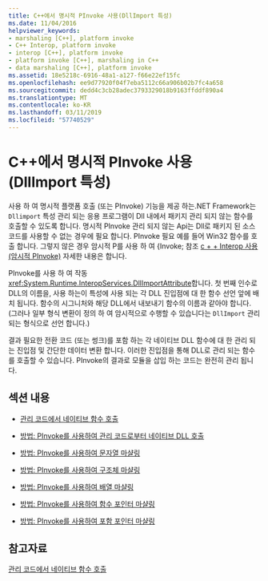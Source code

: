 ```yaml
---
title: C++에서 명시적 PInvoke 사용(DllImport 특성)
ms.date: 11/04/2016
helpviewer_keywords:
- marshaling [C++], platform invoke
- C++ Interop, platform invoke
- interop [C++], platform invoke
- platform invoke [C++], marshaling in C++
- data marshaling [C++], platform invoke
ms.assetid: 18e5218c-6916-48a1-a127-f66e22ef15fc
ms.openlocfilehash: ee9d77920f04f7eba5112c66a906b02b7fc4a658
ms.sourcegitcommit: dedd4c3cb28adec3793329018b9163ffddf890a4
ms.translationtype: MT
ms.contentlocale: ko-KR
ms.lasthandoff: 03/11/2019
ms.locfileid: "57740529"
---
```

# <a name="using-explicit-pinvoke-in-c-dllimport-attribute"></a>C++에서 명시적 PInvoke 사용(DllImport 특성)

사용 하 여 명시적 플랫폼 호출 (또는 PInvoke) 기능을 제공 하는.NET Framework는 `Dllimport` 특성 관리 되는 응용 프로그램이 Dll 내에서 패키지 관리 되지 않는 함수를 호출할 수 있도록 합니다. 명시적 PInvoke 관리 되지 않는 Api는 Dll로 패키지 된 소스 코드를 사용할 수 없는 경우에 필요 합니다. PInvoke 필요 예를 들어 Win32 함수를 호출 합니다. 그렇지 않은 경우 암시적 P를 사용 하 여 {Invoke; 참조 [c + + Interop 사용 (암시적 PInvoke)](../dotnet/using-cpp-interop-implicit-pinvoke.md) 자세한 내용은 합니다.

PInvoke를 사용 하 여 작동 <xref:System.Runtime.InteropServices.DllImportAttribute>합니다. 첫 번째 인수로 DLL의 이름을, 사용 하는이 특성에 사용 되는 각 DLL 진입점에 대 한 함수 선언 앞에 배치 됩니다. 함수의 시그니처와 해당 DLL에서 내보내기 함수의 이름과 같아야 합니다. (그러나 일부 형식 변환이 정의 하 여 암시적으로 수행할 수 있습니다는 `DllImport` 관리 되는 형식으로 선언 합니다.)

결과 필요한 전환 코드 (또는 썽크)를 포함 하는 각 네이티브 DLL 함수에 대 한 관리 되는 진입점 및 간단한 데이터 변환 합니다. 이러한 진입점을 통해 DLL로 관리 되는 함수를 호출할 수 있습니다. PInvoke의 결과로 모듈을 삽입 하는 코드는 완전히 관리 됩니다.

## <a name="in-this-section"></a>섹션 내용

- [관리 코드에서 네이티브 함수 호출](../dotnet/calling-native-functions-from-managed-code.md)

- [방법: PInvoke를 사용하여 관리 코드로부터 네이티브 DLL 호출](../dotnet/how-to-call-native-dlls-from-managed-code-using-pinvoke.md)

- [방법: PInvoke를 사용하여 문자열 마샬링](../dotnet/how-to-marshal-strings-using-pinvoke.md)

- [방법: PInvoke를 사용하여 구조체 마샬링](../dotnet/how-to-marshal-structures-using-pinvoke.md)

- [방법: PInvoke를 사용하여 배열 마샬링](../dotnet/how-to-marshal-arrays-using-pinvoke.md)

- [방법: PInvoke를 사용하여 함수 포인터 마샬링](../dotnet/how-to-marshal-function-pointers-using-pinvoke.md)

- [방법: PInvoke를 사용하여 포함 포인터 마샬링](../dotnet/how-to-marshal-embedded-pointers-using-pinvoke.md)

## <a name="see-also"></a>참고자료

[관리 코드에서 네이티브 함수 호출](../dotnet/calling-native-functions-from-managed-code.md)
